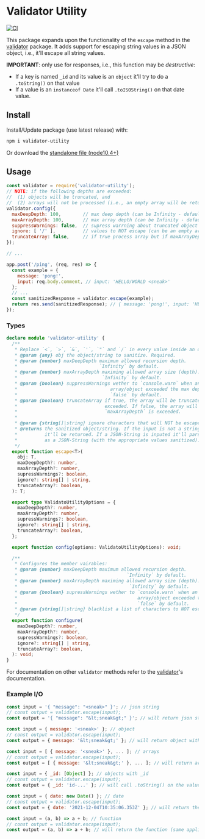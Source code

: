 # Validator Utility

[![CI](https://circleci.com/gh/DustinDiazLopez/validator-utility.svg?style=svg)](https://circleci.com/gh/DustinDiazLopez/validator-utility)

This package expands upon the functionality of the `escape` method in the [validator](https://www.npmjs.com/package/validator) package. It adds support for escaping string values in a JSON object, i.e., it'll escape all string values.

**IMPORTANT**: only use for responses, i.e., this function may be *destructive*:

- If a key is named `_id` and its value is an `object` it'll try to do a `.toString()` on that value
- If a value is an `instanceof Date` it'll call `.toISOString()` on that date value.

## Install

Install/Update package (use latest release) with:

```bash
npm i validator-utility
```

Or download the [standalone file (node10.4+)](./build/node/10.4/validatorUtility.js)

## Usage

```js
const validator = require('validator-utility');
// NOTE: if the following depths are exceeded:
//  (1) objects will be truncated, and 
//  (2) arrays will not be processed (i.e., an empty array will be returned -- unless `truncateArray` is set to true).
validator.config({
  maxDeepDepth: 100,        // max deep depth (can be Infinity - default)
  maxArrayDepth: 100,       // max array depth (can be Infinity - default)
  suppressWarnings: false,  // supress warrning about truncated object or unprocessed arrays (false - default)
  ignore: [ '/' ],          // values to NOT escape (can be an empty array - default)
  truncateArray: false,     // if true process array but if maxArrayDepth is exceeded truncate (if set to false the array WILL NOT be processed - default)
});

// ...

app.post('/ping', (req, res) => {
  const example = {
    message: 'pong!',
    input: req.body.comment, // input: 'HELLO/WORLD <sneak>'
  };
  // ...
  const sanitizedResponse = validator.escape(example);
  return res.send(sanitizedResponse); // { message: 'pong!', input: 'HELLO/WORLD &lt;sneak&gt;'}
});
```

### Types

```ts
declare module 'validator-utility' {
  /**
   * Replace `<`, `>`, `&`, `'`, `"` and `/` in every value inside an object
   * @param {any} obj the object/string to sanitize. Required.
   * @param {number} maxDeepDepth maximum allowed recursion depth.
   *                              `Infinity` by default.
   * @param {number} maxArrayDepth maximing allowed array size (depth).
   *                               `Infinity` by default.
   * @param {boolean} suppressWarnings wether to `console.warn` when an
   *                                  array/object exceeded the max depth.
   *                                  `false` by default.
   * @param {boolean} truncateArray if true, the array will be truncated if `maxArrayDepth` is
   *                                exceeded. If false, the array will not be processed if
   *                                `maxArrayDepth` is exceeded.
   *
   * @param {string[]|string} ignore characters that will NOT be escaped.
   * @returns the sanitized object/string. If the input is not a string or an object
   *          it'll be returned. If a JSON-String is inputed it'll parse it and return it back
   *          as a JSON-String (with the appropriate values sanitized).
   */
  export function escape<T>(
    obj: T,
    maxDeepDepth?: number,
    maxArrayDepth?: number,
    supressWarnings?: boolean,
    ignore?: string[] | string,
    truncateArray?: boolean,
  ): T;

  export type ValidatoUtilityOptions = {
    maxDeepDepth?: number,
    maxArrayDepth?: number,
    supressWarnings?: boolean,
    ignore?: string[] | string,
    truncateArray?: boolean,
  };

  export function config(options: ValidatoUtilityOptions): void;

  /**
   * Configures the member vairables:
   * @param {number} maxDeepDepth maximum allowed recursion depth.
   *                                        `Infinity` by default.
   * @param {number} maxArrayDepth maximing allowed array size (depth).
   *                                         `Infinity` by default.
   * @param {boolean} supressWarnings wether to `console.warn` when an
   *                                            array/object exceeded the max depth.
   *                                            `false` by default.
   * @param {string[]|string} blacklist a list of characters to NOT escape.
   */
  export function configure(
    maxDeepDepth?: number,
    maxArrayDepth?: number,
    supressWarnings?: boolean,
    ignore?: string[] | string,
    truncateArray?: boolean,
  ): void;
}

```

For documentation on other `validator` methods refer to the [validator](https://www.npmjs.com/package/validator)'s documentation.

### Example I/O

```js
const input = '{ "message": "<sneak>" }'; // json string
// const output = validator.escape(input);
const output = '{ "message": "&lt;sneak&gt;" }'; // will return json string with appropriate values sanitized
```

```js
const input = { message: '<sneak>' }; // object
// const output = validator.escape(input);
const output = { message: '&lt;sneak&gt;' }; // will return object with appropriate values sanitized
```

```js
const input = [ { message: '<sneak>' }, ... ]; // arrays
// const output = validator.escape(input);
const output = [ { message: '&lt;sneak&gt;' }, ... ]; // will return array with appropriate values sanitized
```

```js
const input = { _id: [Object] }; // objects with _id
// const output = validator.escape(input);
const output = { _id: 'id-...' }; // will call .toString() on the value of _id
```

```js
const input = { date: new Date() }; // date
// const output = validator.escape(input);
const output = { date: '2021-12-04T10:35:06.353Z' }; // will return the date as an ISO string
```

```js
const input = (a, b) => a + b; // function
// const output = validator.escape(input);
const output = (a, b) => a + b; // will return the function (same applies for things that are not objects or strings)
```
